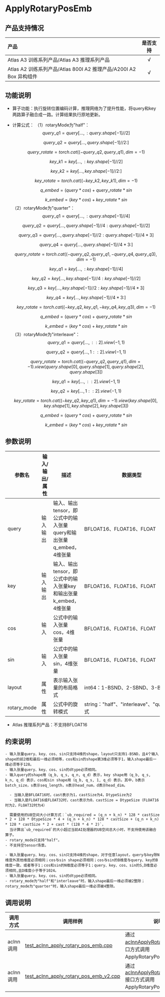 # ApplyRotaryPosEmb

## 产品支持情况

| 产品                                                         | 是否支持 |
| :----------------------------------------------------------- | :------: |
| <term>Atlas A3 训练系列产品/Atlas A3 推理系列产品</term>     |    √     |
| <term>Atlas A2 训练系列产品/Atlas 800I A2 推理产品/A200I A2 Box 异构组件</term> |    √     |

## 功能说明

- 算子功能：执行旋转位置编码计算，推理网络为了提升性能，将query和key两路算子融合成一路。计算结果执行原地更新。
- 计算公式：
  （1）rotaryMode为"half"：
  $$
  query\_q1 = query[..., : query.shape[-1] // 2]
  $$
  
  $$
  query\_q2 = query[..., query.shape[-1] // 2 :]
  $$
  
  $$
  query\_rotate = torch.cat((-query\_q2, query\_q1), dim=-1)
  $$
  
  $$
  key\_k1 = key[..., : key.shape[-1] // 2]
  $$
  
  $$
  key\_k2 = key[..., key.shape[-1] // 2 :]
  $$
  
  $$
  key\_rotate = torch.cat((-key\_k2, key\_k1), dim=-1)
  $$
  
  $$
  q\_embed = (query * cos) + query\_rotate * sin
  $$
  
  $$
  k\_embed = (key * cos) + key\_rotate * sin
  $$
  （2）rotaryMode为"quarter"：
  $$
  query\_q1 = query[..., : query.shape[-1] // 4]
  $$
  
  $$
  query\_q2 = query[..., query.shape[-1] // 4 : query.shape[-1] // 2]
  $$

  $$
  query\_q3 = query[..., query.shape[-1] // 2 : query.shape[-1] // 4 * 3]
  $$

  $$
  query\_q4 = query[..., query.shape[-1] // 4 * 3 :]
  $$
  
  $$
  query\_rotate = torch.cat((-query\_q2, query\_q1, -query\_q4, query\_q3), dim=-1)
  $$
  
  $$
  key\_q1 = key[..., : key.shape[-1] // 4]
  $$
  
  $$
  key\_q2 = key[..., key.shape[-1] // 4 : key.shape[-1] // 2]
  $$

  $$
  key\_q3 = key[..., key.shape[-1] // 2 : key.shape[-1] // 4 * 3]
  $$

  $$
  key\_q4 = key[..., key.shape[-1] // 4 * 3 :]
  $$
  
  $$
  key\_rotate = torch.cat((-key\_q2, key\_q1, -key\_q4, key\_q3), dim=-1)
  $$
  
  $$
  q\_embed = (query * cos) + query\_rotate * sin
  $$
  
  $$
  k\_embed = (key * cos) + key\_rotate * sin
  $$
  （3）rotaryMode为"interleave"：
  $$
  query\_q1 = query[..., ::2].view(-1, 1)
  $$
  
  $$
  query\_q2 = query[..., 1::2].view(-1, 1)
  $$

  $$
  query\_rotate = torch.cat((-query\_q2, query\_q1), dim=-1).view(query.shape[0], query.shape[1], query.shape[2], query.shape[3])
  $$

  $$
  key\_q1 = key[..., ::2].view(-1, 1)
  $$
  
  $$
  key\_q2 = key[..., 1::2].view(-1, 1)
  $$

  $$
  key\_rotate = torch.cat((-key\_q2, key\_q1), dim=-1).view(key.shape[0], key.shape[1], key.shape[2], key.shape[3])
  $$

  $$
  q\_embed = (query * cos) + query\_rotate * sin
  $$
  
  $$
  k\_embed = (key * cos) + key\_rotate * sin
  $$

## 参数说明

| 参数名 | 输入/输出/属性 | 描述            | 数据类型                   | 数据格式 |
|-----|----------|---------------|------------------------|------|
| query      | 输入输出 | 输入、输出tensor，即公式中的输入张量query和输出张量q_embed，4维张量 | BFLOAT16、FLOAT16、FLOAT | ND   |
| key        | 输入输出 | 输入、输出tensor，即公式中的输入张量key和输出张量k_embed，4维张量   | BFLOAT16、FLOAT16、FLOAT | ND   |
| cos        | 输入     | 公式中的输入张量cos，4维张量   | BFLOAT16、FLOAT16、FLOAT | ND   |
| sin        | 输入     | 公式中的输入张量sin，4维张量   | BFLOAT16、FLOAT16、FLOAT | ND   |
| layout     | 属性     | 表示输入张量的布局格式 | int64：1-BSND、2-SBND、3-BNSD | - |
| rotary_mode| 属性     | 公式中的旋转模式       | string："half"、"interleave"、"quarter"模式 | - |

- <term>Atlas 推理系列产品</term>：不支持BFLOAT16


## 约束说明

    - 输入张量query、key、cos、sin只支持4维的shape，layout只支持1-BSND，且4个输入shape的前2维和最后一维必须相等，cos和sin的shape第3维必须等于1，输入shape最后一维必须等于128。
    - 输入张量query、key、cos、sin的dtype必须相同。
    - 输入query的shape用（q_b, q_s, q_n, q_d）表示，key shape用（q_b, q_s, k_n, q_d）表示，cos和sin shape用（q_b, q_s, 1, q_d）表示。其中，b表示batch_size，s表示seq_length，n表示head_num，d表示head_dim。

      - 当输入是BFLOAT16时，cast表示为1，castSize为4，DtypeSize为2
      - 当输入是FLOAT16或FLOAT32时，cast表示为0，castSize = DtypeSize（FLOAT16时为2，FLOAT32时为4）

      需要使用的UB空间大小计算方式：`ub_required = (q_n + k_n) * 128 * castSize * 2 + 128 * DtypeSize * 4 + (q_n + k_n) * 128 * castSize + (q_n + k_n) * 128 * castSize * 2 + cast * (128 * 4 * 2)`，
      当计算出`ub_required`的大小超过当前AI处理器的UB空间总大小时，不支持使用该融合算子。
    - rotary_mode只支持"half"。
    - 不支持空tensor场景。
  
    - 输入张量query、key、cos、sin只支持4维的shape，对于任意layout，query与key除N维度外其他维度必须相同；cos与sin shape必须相同；cos与sin的B维度与query、key的B维度一致，或者等于1；cos和sin的N维度必须等于1；query、key、cos、sin的S,D维度必须相同,且D维度小于等于1024。
    - 输入张量query、key、cos、sin的dtype必须相同。
    - rotary_mode为"half"和"interleave"时，输入shape最后一维必须被2整除；rotary_mode为"quarter"时，输入shape最后一维必须被4整除。

## 调用说明

| 调用方式 | 调用样例                                                                   | 说明                                                             |
|--------------|------------------------------------------------------------------------|----------------------------------------------------------------|
| aclnn调用 | [test_aclnn_apply_rotary_pos_emb.cpp](./examples/eager_mode/test_aclnn_apply_rotary_pos_emb.cpp) | 通过[aclnnApplyRotaryPosEmb](./docs/aclnnApplyRotaryPosEmb.md)接口方式调用ApplyRotaryPosEmb算子。    |
| aclnn调用 | [test_aclnn_apply_rotary_pos_emb_v2.cpp](./examples/eager_mode/test_aclnn_apply_rotary_pos_emb_v2.cpp) | 通过[aclnnApplyRotaryPosEmbV2](./docs/aclnnApplyRotaryPosEmbV2.md)接口方式调用ApplyRotaryPosEmb算子。    |



